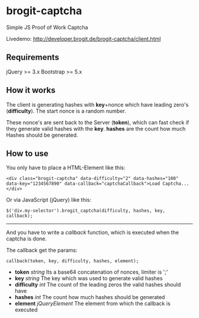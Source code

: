 # brogit-captcha
Simple JS Proof of Work Captcha

Livedemo: http://developer.brogit.de/brogit-captcha/client.html

## Requirements

jQuery >= 3.x
Bootstrap >= 5.x

## How it works

The client is generating hashes with __key__+nonce which have leading zero's (__difficulty__). The start nonce is a random number.

These nonce's are sent back to the Server (__token__), which can fast check if they generate valid hashes with the __key__.
__hashes__ are the count how much Hashes should be generated.

## How to use

You only have to place a HTML-Element like this:

`<div class="brogit-captcha" data-difficulty="2" data-hashes="100" data-key="1234567890" data-callback="captchaCallback">Load Captcha...</div>`

Or via JavaScript (jQuery) like this:

`$('div.my-selector').brogit_captcha(difficulty, hashes, key, callback);`

___

And you have to write a _callback_ function, which is executed when the captcha is done.

The callback get the params:

`callback(token, key, difficulty, hashes, element);`

* __token__ _string_ Its a base64 concatenation of nonces, limiter is ';'
* __key__ _string_ The key which was used to generate valid hashes
* __difficulty__ _int_ The count of the leading zeros the valid hashes should have
* __hashes__ _int_ The count how much hashes should be generated
* __element__ _jQueryElement_ The element from which the callback is executed

